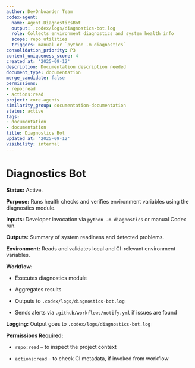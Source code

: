 ```yaml
---
author: DevOnboarder Team
codex-agent:
  name: Agent.DiagnosticsBot
  output: .codex/logs/diagnostics-bot.log
  role: Collects environment diagnostics and system health info
  scope: repo utilities
  triggers: manual or `python -m diagnostics`
consolidation_priority: P3
content_uniqueness_score: 4
created_at: '2025-09-12'
description: Documentation description needed
document_type: documentation
merge_candidate: false
permissions:
- repo:read
- actions:read
project: core-agents
similarity_group: documentation-documentation
status: active
tags:
- documentation
- documentation
title: Diagnostics Bot
updated_at: '2025-09-12'
visibility: internal
---
```


# Diagnostics Bot

**Status:** Active.

**Purpose:** Runs health checks and verifies environment variables using the diagnostics module.

**Inputs:** Developer invocation via `python -m diagnostics` or manual Codex run.

**Outputs:** Summary of system readiness and detected problems.

**Environment:** Reads and validates local and CI-relevant environment variables.

**Workflow:**

- Executes diagnostics module

- Aggregates results

- Outputs to `.codex/logs/diagnostics-bot.log`

- Sends alerts via `.github/workflows/notify.yml` if issues are found

**Logging:** Output goes to `.codex/logs/diagnostics-bot.log`

**Permissions Required:**

- `repo:read` – to inspect the project context

- `actions:read` – to check CI metadata, if invoked from workflow
